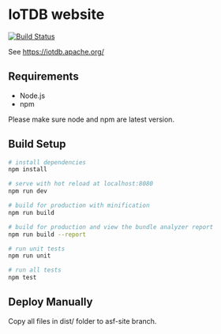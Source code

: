 # IoTDB website

[![Build Status](https://builds.apache.org/view/I/view/IoTDB/job/IoTDB%20Website/badge/icon)](https://builds.apache.org/view/I/view/IoTDB/job/IoTDB%20Website/)

See https://iotdb.apache.org/

## Requirements

* Node.js
* npm

Please make sure node and npm are latest version.

## Build Setup

``` bash
# install dependencies
npm install

# serve with hot reload at localhost:8080
npm run dev

# build for production with minification
npm run build

# build for production and view the bundle analyzer report
npm run build --report

# run unit tests
npm run unit

# run all tests
npm test
```

## Deploy Manually

Copy all files in dist/ folder to asf-site branch.

